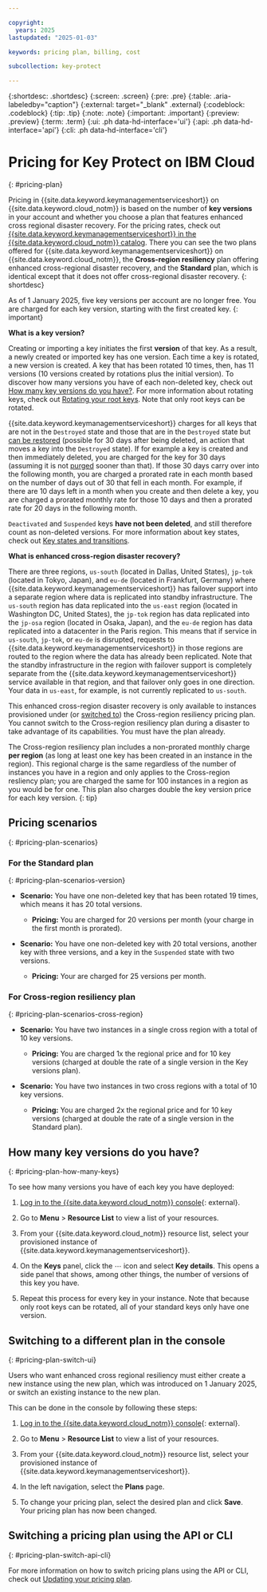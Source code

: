 ```yaml
---

copyright:
  years: 2025
lastupdated: "2025-01-03"

keywords: pricing plan, billing, cost

subcollection: key-protect

---
```


{:shortdesc: .shortdesc}
{:screen: .screen}
{:pre: .pre}
{:table: .aria-labeledby="caption"}
{:external: target="_blank" .external}
{:codeblock: .codeblock}
{:tip: .tip}
{:note: .note}
{:important: .important}
{:preview: .preview}
{:term: .term}
{:ui: .ph data-hd-interface='ui'}
{:api: .ph data-hd-interface='api'}
{:cli: .ph data-hd-interface='cli'}

# Pricing for Key Protect on IBM Cloud
{: #pricing-plan}

Pricing in {{site.data.keyword.keymanagementserviceshort}} on {{site.data.keyword.cloud_notm}} is based on the number of **key versions** in your account and whether you choose a plan that features enhanced cross regional disaster recovery. For the pricing rates, check out [{{site.data.keyword.keymanagementserviceshort}} in the {{site.data.keyword.cloud_notm}} catalog](/catalog/services/key-protect). There you can see the two plans offered for {{site.data.keyword.keymanagementserviceshort}} on {{site.data.keyword.cloud_notm}}, the **Cross-region resiliency** plan offering enhanced cross-regional disaster recovery, and the **Standard** plan, which is identical except that it does not offer cross-regional disaster recovery.
{: shortdesc}

As of 1 January 2025, five key versions per account are no longer free. You are charged for each key version, starting with the first created key.
{: important}

**What is a key version?**

Creating or importing a key initiates the first **version** of that key. As a result, a newly created or imported key has one version. Each time a key is rotated, a new version is created. A key that has been rotated 10 times, then, has 11 versions (10 versions created by rotations plus the initial version). To discover how many versions you have of each non-deleted key, check out [How many key versions do you have?](#pricing-plan-how-many-keys). For more information about rotating keys, check out [Rotating your root keys](/docs/key-protect?topic=key-protect-key-rotation). Note that only root keys can be rotated.

{{site.data.keyword.keymanagementserviceshort}} charges for all keys that are not in the `Destroyed` state and those that are in the `Destroyed` state but [can be restored](/docs/key-protect?topic=key-protect-restore-keys&interface=ui) (possible for 30 days after being deleted, an action that moves a key into the `Destroyed` state). If for example a key is created and then immediately deleted, you are charged for the key for 30 days (assuming it is not [purged](/docs/key-protect?topic=key-protect-delete-purge-keys&interface=ui) sooner than that). If those 30 days carry over into the following month, you are charged a prorated rate in each month based on the number of days out of 30 that fell in each month. For example, if there are 10 days left in a month when you create and then delete a key, you are charged a prorated monthly rate for those 10 days and then a prorated rate for 20 days in the following month.

`Deactivated` and `Suspended` keys **have not been deleted**, and still therefore count as non-deleted versions. For more information about key states, check out [Key states and transitions](/docs/key-protect?topic=key-protect-key-states#key-transitions).

**What is enhanced cross-region disaster recovery?**

There are three regions, `us-south` (located in Dallas, United States), `jp-tok` (located in Tokyo, Japan), and `eu-de` (located in Frankfurt, Germany) where {{site.data.keyword.keymanagementserviceshort}} has failover support into a separate region where data is replicated into standby infrastructure. The `us-south` region has data replicated into the `us-east` region (located in Washington DC, United States), the `jp-tok` region has data replicated into the `jp-osa` region (located in Osaka, Japan), and the `eu-de` region has data replicated into a datacenter in the Paris region. This means that if service in `us-south`, `jp-tok`, or `eu-de` is disrupted, requests to {{site.data.keyword.keymanagementserviceshort}} in those regions are routed to the region where the data has already been replicated. Note that the standby infrastructure in the region with failover support is completely separate from the {{site.data.keyword.keymanagementserviceshort}} service available in that region, and that failover only goes in one direction. Your data in `us-east`, for example, is not currently replicated to `us-south`.

This enhanced cross-region disaster recovery is only available to instances provisioned under (or [switched to](#pricing-plan-switch-ui)) the Cross-region resiliency pricing plan. You cannot switch to the Cross-region resiliency plan during a disaster to take advantage of its capabilities. You must have the plan already.

The Cross-region resiliency plan includes a non-prorated monthly charge **per region** (as long at least one key has been created in an instance in the region). This regional charge is the same regardless of the number of instances you have in a region and only applies to the Cross-region resliency plan; you are charged the same for 100 instances in a region as you would be for one. This plan also charges double the key version price for each key version.
{: tip}

## Pricing scenarios
{: #pricing-plan-scenarios}

### For the Standard plan
{: #pricing-plan-scenarios-version}

* **Scenario:** You have one non-deleted key that has been rotated 19 times, which means it has 20 total versions.
  - **Pricing:** You are charged for 20 versions per month (your charge in the first month is prorated).

* **Scenario:** You have one non-deleted key with 20 total versions, another key with three versions, and a key in the `Suspended` state with two versions.
  - **Pricing:** Your are charged for 25 versions per month.

### For Cross-region resiliency plan
{: #pricing-plan-scenarios-cross-region}

* **Scenario:** You have two instances in a single cross region with a total of 10 key versions.
  - **Pricing:** You are charged 1x the regional price and for 10 key versions (charged at double the rate of a single version in the Key versions plan).

* **Scenario:** You have two instances in two cross regions with a total of 10 key versions.
  - **Pricing:** You are charged 2x the regional price and for 10 key versions (charged at double the rate of a single version in the Standard plan).

## How many key versions do you have?
{: #pricing-plan-how-many-keys}

To see how many versions you have of each key you have deployed:

1. [Log in to the {{site.data.keyword.cloud_notm}} console](/login/){: external}.

2. Go to **Menu** &gt; **Resource List** to view a list of your resources.

3. From your {{site.data.keyword.cloud_notm}} resource list, select your provisioned instance of {{site.data.keyword.keymanagementserviceshort}}.

4. On the **Keys** panel, click the ⋯ icon and select **Key details**. This opens a side panel that shows, among other things, the number of versions of this key you have.

5. Repeat this process for every key in your instance. Note that because only root keys can be rotated, all of your standard keys only have one version.

## Switching to a different plan in the console
{: #pricing-plan-switch-ui}

Users who want enhanced cross regional resiliency must either create a new instance using the new plan, which was introduced on 1 January 2025, or switch an existing instance to the new plan.

This can be done in the console by following these steps:

1. [Log in to the {{site.data.keyword.cloud_notm}} console](/login/){: external}.

2. Go to **Menu** &gt; **Resource List** to view a list of your resources.

3. From your {{site.data.keyword.cloud_notm}} resource list, select your provisioned instance of {{site.data.keyword.keymanagementserviceshort}}.

4. In the left navigation, select the **Plans** page.

5. To change your pricing plan, select the desired plan and click **Save**. Your pricing plan has now been changed.

## Switching a pricing plan using the API or CLI
{: #pricing-plan-switch-api-cli}

For more information on how to switch pricing plans using the API or CLI, check out [Updating your pricing plan](/docs/account?topic=account-changing&interface=cli).
